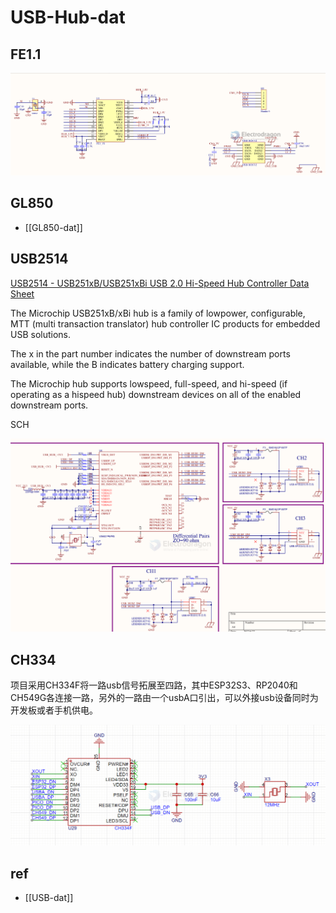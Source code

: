 
# USB-Hub-dat

## FE1.1 

![](2023-11-30-15-28-49.png)


## GL850

- [[GL850-dat]]


## USB2514

[USB2514 - USB251xB/USB251xBi USB 2.0 Hi-Speed Hub Controller Data Sheet](https://ww1.microchip.com/downloads/aemDocuments/documents/OTH/ProductDocuments/DataSheets/00001692C.pdf)

The Microchip USB251xB/xBi hub is a family of lowpower, configurable, MTT (multi transaction translator) hub controller IC products for embedded USB solutions. 

The x in the part number indicates the number of downstream ports available, while the B indicates battery charging support. 

The Microchip hub supports lowspeed, full-speed, and hi-speed (if operating as a hispeed hub) downstream devices on all of the enabled downstream ports.

SCH 

![](2025-08-07-13-09-21.png)


## CH334 

项目采用CH334F将一路usb信号拓展至四路，其中ESP32S3、RP2040和CH549G各连接一路，另外的一路由一个usbA口引出，可以外接usb设备同时为开发板或者手机供电。


![](2025-08-19-16-49-07.png)


## ref 

- [[USB-dat]]